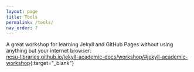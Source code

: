 ```yaml
---
layout: page
title: Tools
permalink: /tools/
nav_order: 7
---
```

A great workshop for learning Jekyll and GitHub Pages without using anything but your internet browser:    
[ncsu-libraries.github.io/jekyll-academic-docs/workshop/#jekyll-academic-workshop](https://ncsu-libraries.github.io/jekyll-academic-docs/workshop/#jekyll-academic-workshop){:target="_blank"}

